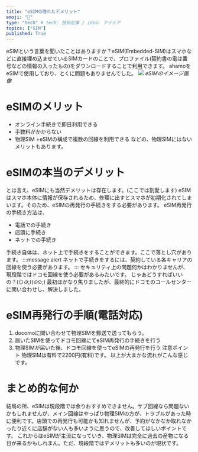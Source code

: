 ```yaml
---
title: "eSIMの隠れたデメリット"
emoji: "📡"
type: "tech" # tech: 技術記事 / idea: アイデア
topics: ["SIM"]
published: True
---
```

eSIMという言葉を聞いたことはありますか？eSIM(Embedded-SIM)はスマホなどに直接埋め込ませているSIMカードのことで、プロファイル(契約書の電は番号などの情報の入ったもの)をダウンロードすることで利用できます。
ahamoをeSIMで使用しており、とくに問題もありませんでした。
![](https://storage.googleapis.com/zenn-user-upload/f78b63bb6564-20221212.jpg)
*eSIMのイメージ画像*
# eSIMのメリット
- オンライン手続きで即日利用できる
- 手数料がかからない
- 物理SIM +eSIMの構成で複数の回線を利用できる
などの、物理SIMにはないメリットもあります。
# eSIMの本当のデメリット
とは言え、eSIMにも当然デメリットは存在します。(ここでは割愛します)
eSIMはスマホ本体に情報が保存されるため、修理に出すとスマホが初期化されてしまいます。そのため、eSIMの再発行の手続きをする必要があります。
eSIM再発行の手続き方法は、
- 電話での手続き
- 店頭に手続き
- ネットでの手続き 

手続き自体は、ネット上で手続きをすることができます。ここで落とし穴があります。
:::message alert
ネットで手続きをするには、契約している各キャリアの回線を使う必要があります。
:::
セキュリティ上の問題何かはわかりませんが、現段階ではドコモ回線を使う必要があるみたいです。
じゃあどうすればいいの？(⊙_⊙;)(⊙_⊙;)
最初はかなり焦りましたが、最終的にドコモのコールセンターに問い合わせし、解決しました。
# eSIM再発行の手順(電話対応)
1. docomoに問い合わせて物理SIMを郵送で送ってもらう。
2. 届いたSIMを使ってドコモ回線にてeSIM再発行の手続きを行う
3. 物理SIMが届いた後、ドコモ回線を使ってeSIMの再発行を行う
注意ポイント 物理SIMは有料で2200円(有料)です。
以上が大まかな流れがこんな感じです。
# まとめ的な何か

結局の所、eSIMは現段階では余りおすすめできません。サブ回線なら問題ないかもしれませんが、メイン回線はやっぱり物理SIMの方が、トラブルがあった時に便利です。店頭での再発行も可能かも知れませんが、予約がなかなか取れなかったり近くに店舗がない人も多いように思うので、改善してほしいポイントです。
これからはeSIMが主流になっていき、物理SIMは完全に過去の産物になる日が来るかもしれまん。ただ、現段階ではデメリットも多いのが現状です。
